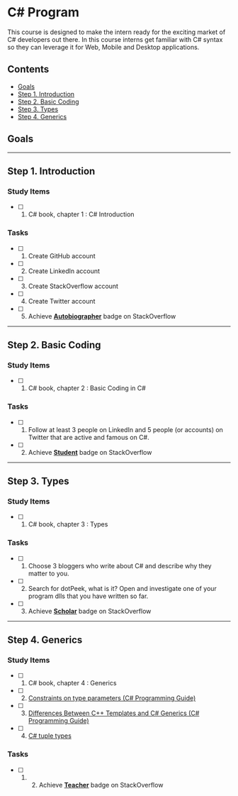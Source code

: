 # C# Program <!-- omit in toc -->

This course is designed to make the intern ready for the exciting market of C# developers out there. In this course interns get familiar with C# syntax so they can leverage it for Web, Mobile and Desktop applications.

## Contents <!-- omit in toc -->
- [Goals](#Goals)
- [Step 1. Introduction](#Step-1-Introduction)
- [Step 2. Basic Coding](#Step-2-Basic-Coding)
- [Step 3. Types](#Step-3-Types)
- [Step 4. Generics](#Step-4-Generics)

## Goals

<hr/>

## Step 1. Introduction

### Study Items  <!-- omit in toc -->
- [ ] 1. C# book, chapter 1 : C# Introduction

### Tasks  <!-- omit in toc -->

- [ ] 1. Create GitHub account
- [ ] 2. Create LinkedIn account
- [ ] 3. Create StackOverflow account
- [ ] 4. Create Twitter account
- [ ] 5. Achieve [**Autobiographer**](https://stackoverflow.com/help/badges/9/autobiographer) badge on StackOverflow

<hr/>

## Step 2. Basic Coding

### Study Items  <!-- omit in toc -->
- [ ] 1. C# book, chapter 2 : Basic Coding in C#

### Tasks  <!-- omit in toc -->
- [ ] 1. Follow at least 3 people on LinkedIn and 5 people (or accounts) on Twitter that are active and famous on C#.
- [ ] 2. Achieve [**Student**](https://stackoverflow.com/help/badges/2/student) badge on StackOverflow

<hr/>

## Step 3. Types

### Study Items  <!-- omit in toc -->
- [ ] 1. C# book, chapter 3 : Types

### Tasks  <!-- omit in toc -->
- [ ] 1. Choose 3 bloggers who write about C# and describe why they matter to you.
- [ ] 2. Search for dotPeek, what is it? Open and investigate one of your program dlls that you have written so far.
- [ ] 3. Achieve [**Scholar**](https://stackoverflow.com/help/badges/10/scholar) badge on StackOverflow

<hr/>

## Step 4. Generics


### Study Items  <!-- omit in toc -->
- [ ] 1. C# book, chapter 4 : Generics
- [ ] 2. [Constraints on type parameters (C# Programming Guide)](https://docs.microsoft.com/en-us/dotnet/csharp/programming-guide/generics/constraints-on-type-parameters)
- [ ] 3. [Differences Between C++ Templates and C# Generics (C# Programming Guide)](https://docs.microsoft.com/en-us/dotnet/csharp/programming-guide/generics/differences-between-cpp-templates-and-csharp-generics)
- [ ] 4. [C# tuple types](https://docs.microsoft.com/en-us/dotnet/csharp/tuples
)

### Tasks  <!-- omit in toc -->
- [ ] 1. 2. Achieve [**Teacher**](https://stackoverflow.com/help/badges/1/teacher) badge on StackOverflow

